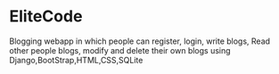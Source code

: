# EliteCode
Blogging webapp in which people can register, login, write blogs, Read other people blogs, modify and delete their own blogs using Django,BootStrap,HTML,CSS,SQLite

